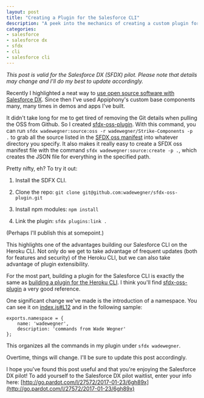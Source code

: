 ```yaml
---
layout: post
title: "Creating a Plugin for the Salesforce CLI"
description: "A peek into the mechanics of creating a custom plugin for the Salesforce command-line interface (CLI)."
categories: 
- salesforce
- salesforce dx
- sfdx
- cli
- salesforce cli
---
```


*This post is valid for the Salesforce DX (SFDX) pilot. Please note that details may change and I'll do my best to update accordingly.*

Recently I highlighted a neat way to [use open source software with Salesforce DX](http://www.wadewegner.com/2017/03/salesforce-dx-strike/). Since then I've used Appiphony's custom base components many, many times in demos and apps I've built.

It didn't take long for me to get tired of removing the Git details when pulling the OSS from Github. So I created [sfdx-oss-plugin]( https://github.com/wadewegner/sfdx-oss-plugin). With this command, you can run `sfdx wadewegner:source:oss -r wadewegner/Strike-Components -p .` to grab all the source listed in the [SFDX oss manifest](https://github.com/wadewegner/Strike-Components/blob/master/sfdx-oss-manifest.json) into whatever directory you specify. It also makes it really easy to create a SFDX oss manifest file with the command `sfdx wadewegner:source:create -p .`, which creates the JSON file for everything in the specified path.

Pretty nifty, eh? To try it out:

1) Install the SDFX CLI.

2) Clone the repo: `git clone git@github.com:wadewegner/sfdx-oss-plugin.git`

3) Install npm modules: `npm install`

4) Link the plugin: `sfdx plugins:link .`

(Perhaps I'll publish this at somepoint.)

This highlights one of the advantages building our Salesforce CLI on the Heroku CLI. Not only do we get to take advantage of frequent updates (both for features and security) of the Heroku CLI, but we can also take advantage of plugin extensibility.

For the most part, building a plugin for the Salesforce CLI is exactly the same as [building a plugin for the Heroku CLI](https://devcenter.heroku.com/articles/developing-cli-plugins). I think you'll find [sfdx-oss-plugin](https://github.com/wadewegner/sfdx-oss-plugin) a very good reference.

One significant change we've made is the introduction of a namespace. You can see it on [index.js#L12](https://github.com/wadewegner/sfdx-oss-plugin/blob/master/index.js#L12) and in the following sample:

```
exports.namespace = {
    name: 'wadewegner',
    description: 'commands from Wade Wegner'
};
```

This organizes all the commands in my plugin under `sfdx wadewegner`.

Overtime, things will change. I'll be sure to update this post accordingly.

I hope you've found this post useful and that you're enjoying the Salesforce DX pilot! To add yourself to the Salesforce DX pilot waitlist, enter your info here: [http://go.pardot.com/l/27572/2017-01-23/6gh89x](http://go.pardot.com/l/27572/2017-01-23/6gh89x)